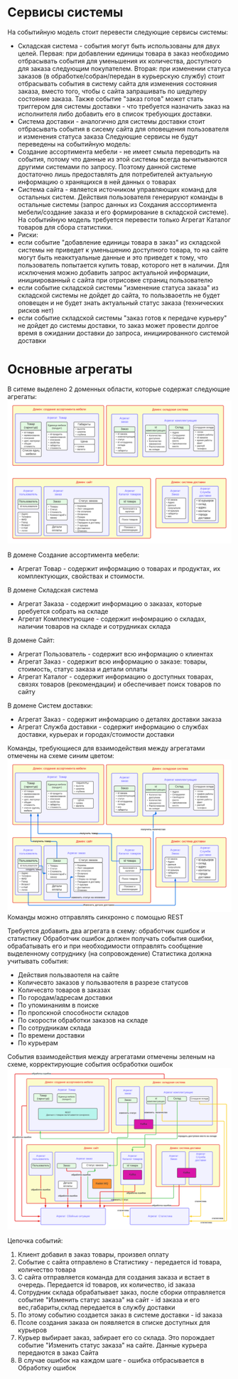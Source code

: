 # Сервисы системы 
На событийную модель стоит перевести следующие сервисы системы: 
* Складская система - события могут быть использованы для двух целей. Первая: при добавлении единицы товара в заказ необходимо отбрасывать события для уменьшения их количества, доступного для заказа следующим покупателем. Вторая: при изменении статуса заказов (в обработке/собран/передан в курьерскую службу) стоит отбрасывать события в систему сайта для изменения состояния заказа, вместо того, чтобы с сайта запрашивать по шедулеру состояние заказа. Также событие "заказ готов" может стать триггером для системы доставки - что требуется назначить заказ на исполнителя либо добавить его в список требующих доставки.
* Система доставки - аналогично для системы доставки стоит отбрасывать события в сисему сайта для оповещения пользователя и изменения статуса заказа
Следующие сервисы не будут переведены на событийную модель: 
* Создание ассортимента мебели - не имеет смыла переводить на события, потому что данные из этой системы всегда вычитываются другими системами по запросу. Поэтому данной системе достаточно лишь предоставлять для потребителей актуальную информацию о хранящихся в ней данных о товарах
* Система сайта - является источником управляющих команд для остальных систем. Действия пользователя генерируют команды в остальные системы (запрос данных из Сохдания асссортимента мебели/создание заказа и его формирование в складской системе). На событийную модель требуется перевести только Агрегат Каталог товаров для сбора статистики.
* Риски: 
* если событие "добавление единицы товара в заказ" из складской системы не приведет к уменьшению доступного товара, то на сайте могут быть неакктуальные данные и это приведет к тому, что пользователь попытается купить товар, которого нет в наличии. Для исключения можно добавить запрос актуальной информации, инициированный с сайта при отрисовке страниц пользователю
* если событие складской системы "изменение статуса заказа" из складской системы не дойдет до сайта, то пользваоетль не будет оповещен и не будет знать актуальный статус заказа (технических рисков нет)
* если событие складской системы "заказ готов к передаче курьеру" не дойдет до системы доставки, то заказ может провести долгое время в ожидании доставки до запроса, инициированного системой доставки

# Основные агрегаты
В ситеме выделено 2 доменных области, которые содержат следующие агрегаты: 
![alt tag](https://github.com/chukichaeva/1corns-homework/blob/main/img/all_aggregates.png)

В домене Создание ассортимента мебели:
* Агрегат Товар - содержит информацию о товарах и продуктах, их комплектующих, свойствах и стоимости. 

В домене Складская система 
* Агрегат Заказа - содержит информацию о заказах, которые рребуется собрать на складе
* Агрегат Комплектующие - содержит инфомрацию о складах, наличии товаров на складе и сотрудниках склада

В домене Сайт: 
* Агрегат Пользователь - содержит всю информацию о клиентах
* Агрегат Заказ - содержит всю информацию о заказе: товары, стоимость, статус заказа и детали оплаты
* Агрегат Каталог - содержит информацию о доступных товарах, связях товаров (рекомендации) и обеспечивает поиск товаров по сайту

В домене Систем доставки:
* Агрегат Заказ - содержит инфомарцию о деталях доставки заказа
* Агрегат Служба доставки - содержит информацию о службах доставки, курьерах и городах/стоимости доставки

Команды, требующиеся для взаимодействия между агрегатами отмечены на схеме синим цветом: 
![alt tag](https://github.com/chukichaeva/1corns-homework/blob/main/img/commands.png)
Команды можно отправлять синхронно с помощью REST

Требуется добавить два агрегата в схему: обработчик ошибок и статистику
Обработчик ошибок должен получать события ошибки, обрабатывать его и при необходимости отправлять сообщение выделенному сотруднику (на сопровождение)
Статистика должна учитывать события:
* Действия пользваотеля на сайте
* Количесвто заказов у пользваотеля в разрезе статусов
* Количесвто товаров в заказах
* По городам/адресам доставки
* По упоминаниям в поиске
* По пропскной способности складов
* По скорости обработки заказов на складе
* По сотрудникам склада
* По времени доставки
* По курьерам

События взаимодействия между агрегатами отмечены зеленым на схеме, корректирующие события осбработки ошибок 
![alt tag](https://github.com/chukichaeva/1corns-homework/blob/main/img/events.png)

Цепочка событий: 
1. Клиент добавил в заказ товары, произвел оплату
2. Событие с сайта отправлено в Статистику - передается id товара, количество товара
3. С сайта отправляется команда для создания заказа и встает в очередь. Передается id товаров, их количество, id заказа
4. Сотрудник склада обрабатывает заказ, после сборки отправляется событие "Изменить статус заказа" на сайт - id заказа и его вес,габариты,склад передается в службу доставки 
5. По этому событию создается заказ в системе доставки - id заказа
6. Псоле создания заказа он появляется в списке доступных для курьеров
7. Курьер выбирает заказ, забирает его со склада. Это порождает событие "Изменить статус заказа" на сайте. Данные курьера передаются в заказ Сайта 
8. В случае ошибок на каждом шаге - ошибка отбрасывается в Обработку ошибок
